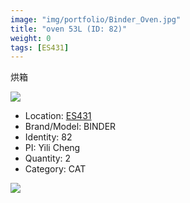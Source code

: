 ```yaml
---
image: "img/portfolio/Binder_Oven.jpg"
title: "oven 53L (ID: 82)"
weight: 0
tags: [ES431]
---
```


烘箱

<!--more-->

![](../../img/portfolio/Binder_Oven.jpg)

- Location: [ES431](../../tags/ES431)
- Brand/Model: BINDER
- Identity: 82
- PI: Yili Cheng
- Quantity: 2
- Category: CAT





![](../../img/portfolio/Binder_oven_manual.jpg)
